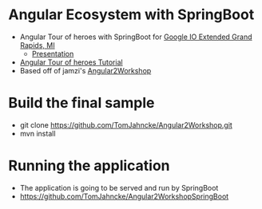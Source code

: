 # Angular Ecosystem with SpringBoot

* Angular Tour of heroes with SpringBoot for [Google IO Extended Grand Rapids, MI](http://www.ioextendedgr.com/)
  * [Presentation](https://docs.google.com/presentation/d/1Vcv861BvrI2GcdLqTuaI2MZ3IhdsoSo_7H4iDHp5h7Q/edit?usp=sharing) 
* [Angular Tour of heroes Tutorial](https://angular.io/docs/ts/latest/tutorial/)
* Based off of jamzi's [Angular2Workshop](https://angular.io/docs/ts/latest/tutorial/)
  

# Build the final sample 
* git clone https://github.com/TomJahncke/Angular2Workshop.git
* mvn install

# Running the application
* The application is going to be served and run by SpringBoot
* https://github.com/TomJahncke/Angular2WorkshopSpringBoot


